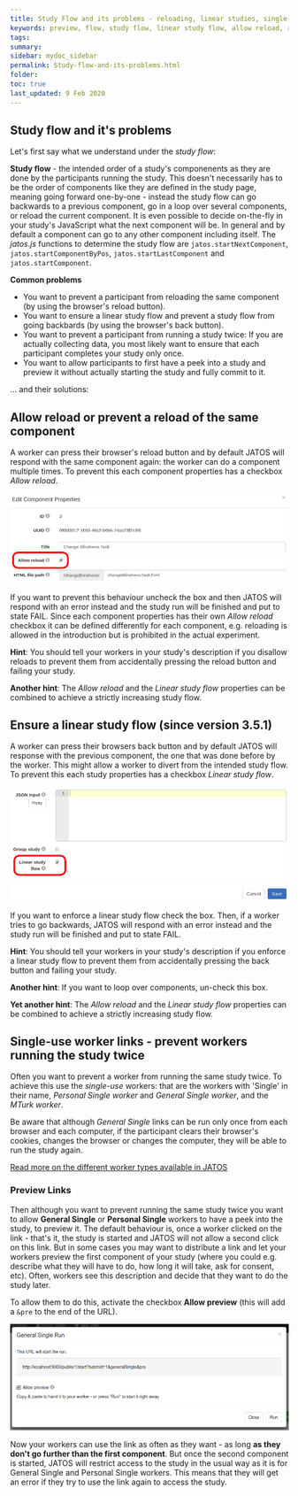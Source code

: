 ```yaml
---
title: Study Flow and its problems - reloading, linear studies, single-use workers and previews
keywords: preview, flow, study flow, linear study flow, allow reload, reloading, back, backwards, loop
tags:
summary:
sidebar: mydoc_sidebar
permalink: Study-flow-and-its-problems.html
folder:
toc: true
last_updated: 9 Feb 2020
---
```


## Study flow and it's problems

Let's first say what we understand under the _study flow_:

**Study flow** - the intended order of a study's componenents as they are done by the participants running the study. This doesn't necessarily has to be the order of components like they are defined in the study page, meaning going forward one-by-one - instead the study flow can go backwards to a previous component, go in a loop over several components, or reload the current component. It is even possible to decide on-the-fly in your study's JavaScript what the next component will be. In general and by default a component can go to any other component including itself. The _jatos.js_ functions to determine the study flow are `jatos.startNextComponent`, `jatos.startComponentByPos`, `jatos.startLastComponent` and `jatos.startComponent`.

**Common problems**
- You want to prevent a participant from reloading the same component (by using the browser's reload button).
- You want to ensure a linear study flow and prevent a study flow from going backbards (by using the browser's back button).
- You want to prevent a participant from running a study twice: If you are actually collecting data, you most likely want to ensure that each participant completes your study only once.
- You want to allow participants to first have a peek into a study and preview it without actually starting the study and fully commit to it.

... and their solutions:


## Allow reload or prevent a reload of the same component

A worker can press their browser's reload button and by default JATOS will respond with the same component again: the worker can do a component multiple times. To prevent this each component properties has a checkbox _Allow reload_.

![GUI Screenshot](images/component-properties-reload.png)

If you want to prevent this behaviour uncheck the box and then JATOS will respond with an error instead and the study run will be finished and put to state FAIL. Since each component properties has their own _Allow reload_ checkbox it can be defined differently for each component, e.g. reloading is allowed in the introduction but is prohibited in the actual experiment.

**Hint**: You should tell your workers in your study's description if you disallow reloads to prevent them from accidentally pressing the reload button and failing your study.

**Another hint**: The _Allow reload_ and the _Linear study flow_ properties can be combined to achieve a strictly increasing study flow.


## Ensure a linear study flow (since version 3.5.1)

A worker can press their browsers back button and by default JATOS will response with the previous component, the one that was done before by the worker. This might allow a worker to divert from the intended study flow. To prevent this each study properties has a checkbox _Linear study flow_.

![Study Properties Screenshot](images/study-properties-linear-flow.png)

If you want to enforce a linear study flow check the box. Then, if a worker tries to go backwards, JATOS will respond with an error instead and the study run will be finished and put to state FAIL.

**Hint**: You should tell your workers in your study's description if you enforce a linear study flow to prevent them from accidentally pressing the back button and failing your study.

**Another hint**: If you want to loop over components, un-check this box. 

**Yet another hint**: The _Allow reload_ and the _Linear study flow_ properties can be combined to achieve a strictly increasing study flow.


## Single-use worker links - prevent workers running the study twice

Often you want to prevent a worker from running the same study twice. To achieve this use the _single-use_ workers: that are the workers with 'Single' in their name, _Personal Single worker_ and _General Single worker_, and the _MTurk worker_.

Be aware that although _General Single_ links can be run only once from each browser and each computer, if the participant clears their browser's cookies, changes the browser or changes the computer, they will be able to run the study again.

[Read more on the different worker types available in JATOS](Worker-Types.html) 


### Preview Links

Then although you want to prevent running the same study twice you want to allow **General Single** or **Personal Single** workers to have a peek into the study, to preview it. The default behaviour is, once a worker clicked on the link - that's it, the study is started and JATOS will not allow a second click on this link. But in some cases you may want to distribute a link and let your workers preview the first component of your study (where you could e.g. describe what they will have to do, how long it will take, ask for consent, etc). Often, workers see this description and decide that they want to do the study later.

To allow them to do this, activate the checkbox **Allow preview** (this will add a `&pre` to the end of the URL).

![GUI Screenshot](images/preview_general_single_run.png)

Now your workers can use the link as often as they want - as long **as they don't go further than the first component**. But once the second component is started, JATOS will restrict access to the study in the usual way as it is for General Single and Personal Single workers. This means that they will get an error if they try to use the link again to access the study.
